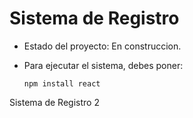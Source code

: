 <h1>Sistema de Registro</h1>

- Estado del proyecto: En construccion.

- Para ejecutar el sistema, debes poner:

  ```npm install react ```

Sistema de Registro 2
